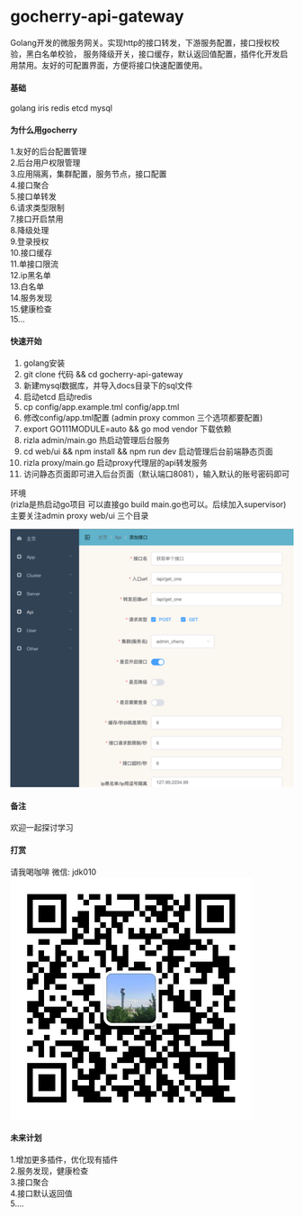 # gocherry-api-gateway

Golang开发的微服务网关。实现http的接口转发，下游服务配置，接口授权校验，黑白名单校验，
服务降级开关，接口缓存，默认返回值配置，插件化开发启用禁用。友好的可配置界面，方便将接口快速配置使用。


#### 基础
golang iris redis etcd mysql

#### 为什么用gocherry
1.友好的后台配置管理  
2.后台用户权限管理  
3.应用隔离，集群配置，服务节点，接口配置  
4.接口聚合  
5.接口单转发  
6.请求类型限制  
7.接口开启禁用  
8.降级处理  
9.登录授权  
10.接口缓存   
11.单接口限流  
12.ip黑名单  
13.白名单  
14.服务发现     
15.健康检查  
15...  

#### 快速开始

1.  golang安装
2.  git clone 代码  && cd gocherry-api-gateway
3.  新建mysql数据库，并导入docs目录下的sql文件  
4.  启动etcd 启动redis  
5.  cp config/app.example.tml config/app.tml 
6.  修改config/app.tml配置 (admin proxy common 三个选项都要配置)
7.  export GO111MODULE=auto && go mod vendor 下载依赖
8.  rizla admin/main.go 热启动管理后台服务
9.  cd web/ui && npm install && npm run dev 启动管理后台前端静态页面
10.  rizla  proxy/main.go 启动proxy代理层的api转发服务
11. 访问静态页面即可进入后台页面（默认端口8081），输入默认的账号密码即可

环境  
(rizla是热启动go项目 可以直接go build main.go也可以。后续加入supervisor)    
  主要关注admin proxy web/ui 三个目录 

  ![](https://github.com/lovesgg/gocherry-api-gateway/blob/master/docs/about.png)  

#### 备注
欢迎一起探讨学习

#### 打赏

请我喝咖啡 微信: jdk010
  ![](https://github.com/lovesgg/gocherry-api-gateway/blob/master/docs/me.jpeg)  

#### 未来计划
1.增加更多插件，优化现有插件  
2.服务发现，健康检查  
3.接口聚合  
4.接口默认返回值  
5....  


